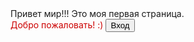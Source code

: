 <html>
<head>
<title>Моя первая страница!</title>
</head>
<body>
Привет мир!!! Это моя первая страница.
<br>
<font color="#CC0000"> Добро пожаловать! :) </font>
<input type="button" value="Вход" onclick="registration.html">
</body>
</html>
